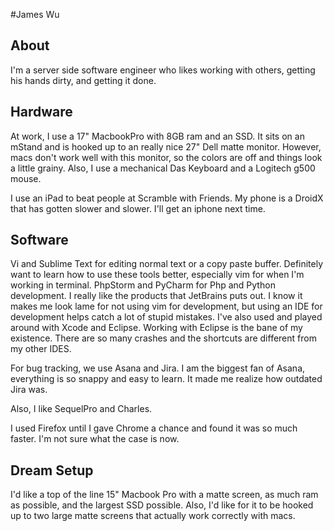 #James Wu

## About

I'm a server side software engineer who likes working with others, getting his hands dirty, and getting it done.

## Hardware

At work, I use a 17" MacbookPro with 8GB ram and an SSD. It sits on an mStand and is hooked up to an really nice 27" Dell matte monitor. 
However, macs don't work well with this monitor, so the colors are off and things look a little grainy.
Also, I use a mechanical Das Keyboard and a Logitech g500 mouse. 

I use an iPad to beat people at Scramble with Friends.
My phone is a DroidX that has gotten slower and slower. I'll get an iphone next time.

## Software

Vi and Sublime Text for editing normal text or a copy paste buffer. Definitely want to learn how to use these tools better, especially vim 
for when I'm working in terminal. 
PhpStorm and PyCharm for Php and Python development. I really like the products that JetBrains puts out.
I know it makes me look lame for not using vim for development, but using an IDE for development helps catch a lot of stupid mistakes. 
I've also used and played around with Xcode and Eclipse. Working with Eclipse is the bane of my existence. There are so many crashes and the shortcuts are different from
my other IDES.

For bug tracking, we use Asana and Jira. I am the biggest fan of Asana, everything is so snappy and easy to learn. It made me realize how outdated Jira was.

Also, I like SequelPro and Charles.

I used Firefox until I gave Chrome a chance and found it was so much faster. I'm not sure what the case is now.

## Dream Setup
I'd like a top of the line 15" Macbook Pro with a matte screen, as much ram as possible, and the largest SSD possible. Also, I'd like for it to be hooked up to two 
large matte screens that actually work correctly with macs.
